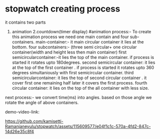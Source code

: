 # stopwatch creating process
it contains two parts
1. animation
2.countdown(timer display)
#animation process:-
To create this animation process we need one main contain and four sub-containers.
main-container:- it main circular container it lies at the bottom.
four subcontainers:-
(three semi circular+ one circular container(width and height less then main container)
first semicircularcontainer:-it lies the top of the main container. if process is started it rotates upto 180degrees.
second semicircular container: it lies at the top of the first container . if process is started it rotates upto 360 degrees simultaniously with first semicircular container.
third semicircularcontainer: it lies the top of second circular container . it cover first one remaining half later it covers the first process.
fourth circular container: it lies on the top of the all container with less size.



next process:-
we convert time(ms) into angles. based on those angle we rotate the angle of above containers.


demo-video-link:




https://github.com/kamisetti-Ramanjaneyulu/stopwatch/assets/115609577/e04f1c1c-570a-4fd2-847c-14d26e35c8f4

